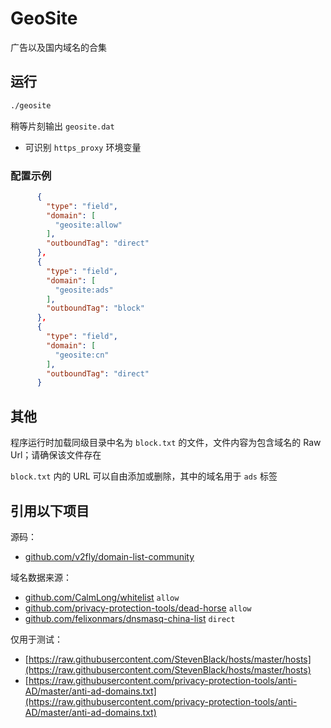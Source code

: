 # GeoSite

广告以及国内域名的合集

## 运行

```bash
./geosite
```

稍等片刻输出 `geosite.dat`

* 可识别 `https_proxy` 环境变量

### 配置示例

```json
      {
        "type": "field",
        "domain": [
          "geosite:allow"
        ],
        "outboundTag": "direct"
      },      
      {
        "type": "field",
        "domain": [
          "geosite:ads"
        ],
        "outboundTag": "block"
      },
      {
        "type": "field",
        "domain": [
          "geosite:cn"
        ],
        "outboundTag": "direct"
      }
```

## 其他

程序运行时加载同级目录中名为 `block.txt` 的文件，文件内容为包含域名的 Raw Url；请确保该文件存在

`block.txt` 内的 URL 可以自由添加或删除，其中的域名用于 `ads` 标签

## 引用以下项目

源码：

* [github.com/v2fly/domain-list-community](https://github.com/v2fly/domain-list-community)

域名数据来源：

* [github.com/CalmLong/whitelist](https://github.com/CalmLong/whitelist) `allow`
* [github.com/privacy-protection-tools/dead-horse](https://github.com/privacy-protection-tools/dead-horse) `allow`
* [github.com/felixonmars/dnsmasq-china-list](https://github.com/felixonmars/dnsmasq-china-list) `direct`

仅用于测试：

* [https://raw.githubusercontent.com/StevenBlack/hosts/master/hosts](https://raw.githubusercontent.com/StevenBlack/hosts/master/hosts)
* [https://raw.githubusercontent.com/privacy-protection-tools/anti-AD/master/anti-ad-domains.txt](https://raw.githubusercontent.com/privacy-protection-tools/anti-AD/master/anti-ad-domains.txt)




